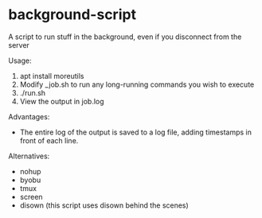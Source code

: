 # background-script
A script to run stuff in the background, even if you disconnect from the server

Usage:

1. apt install moreutils
2. Modify _job.sh to run any long-running commands you wish to execute
3. ./run.sh
4. View the output in job.log

Advantages:

- The entire log of the output is saved to a log file, adding timestamps in front of each line.

Alternatives:

- nohup
- byobu
- tmux
- screen
- disown (this script uses disown behind the scenes)

